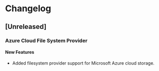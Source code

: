 # Changelog

## [Unreleased]

### Azure Cloud File System Provider

#### New Features

- Added filesystem provider support for Microsoft Azure cloud  storage.
